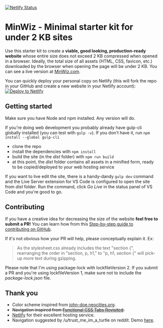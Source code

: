[![Netlify Status](https://api.netlify.com/api/v1/badges/d943ad50-997e-4a11-bf05-8b76ad36415f/deploy-status)](https://app.netlify.com/sites/minwiz/deploys)

# MinWiz - Minimal starter kit for under 2 KB sites

Use this starter kit to create a **viable, good looking, production-ready website** whose entire size does not exceed 2 KB compressed when opened in a browser. Ideally, the total size of all assets (HTML, CSS, favicon, etc.) downloaded by the browser when opening the page will be under 2 KB. You can see a live version at [MinWiz.com](https://minwiz.com).

You can quickly deploy your personal copy on Netlify (this will fork the repo in your GitHub and create a new website in your Netlify account):  
[![Deploy to Netlify](https://www.netlify.com/img/deploy/button.svg)](https://app.netlify.com/start/deploy?repository=https://github.com/zeplia/minwiz)

## Getting started

Make sure you have Node and npm installed. Any version will do.

If you're doing web development you probably already have gulp-cli globally installed (you can test with `gulp -v`). If you don't have it, run `npm install --global gulp-cli`

- clone the repo
- install the dependencies with `npm install`
- build the site (in the _dist_ folder) with `npm run build`
- at this point, the _dist_ folder contains all assets in a minified form, ready to be copied/deployed to your web hosting service

If you want to live edit the site, there is a handy-dandy `gulp dev` command and the Live Server extension for VS Code is configured to open the site from _dist_ folder. Run the command, click _Go Live_ in the status panel of VS Code and you're good to go.

## Contributing

If you have a creative idea for decreasing the size of the website **feel free to submit a PR!** You can learn how from this [Step-by-step guide to contributing on GitHub](https://www.dataschool.io/how-to-contribute-on-github/).

If it's not obvious how your PR will help, please conceptually explain it. Ex:

> As the stylesheet.css already includes the text "section {", rearranging the order in "section, p, h1," to "p, h1, section {" will pick-up more text during gzipping.

Please note that I'm using package-lock with lockfileVersion 2. If you submit a PR and you're using lockfileVersion 1, make sure not to include the _package-lock.json_ file.

## Thank you

- Color scheme inspired from [john-doe.neocities.org](https://john-doe.neocities.org/).
- <del>Navigation inspired from [Functional CSS Tabs Revisited](https://css-tricks.com/functional-css-tabs-revisited/).</dev>
- [Netlify](https://www.netlify.com/) for their excellent hosting service.
- Navigation suggested by /u/trust_me_im_a_turtle on reddit. Demo [here](https://codesandbox.io/s/hash-navigation-919fp?file=/index.html:226-397).
